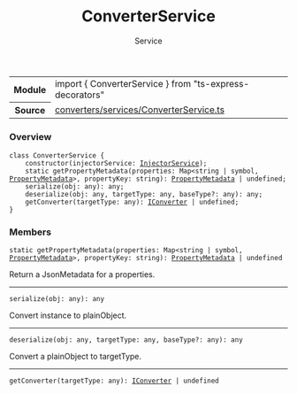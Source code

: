 <header class="symbol-info-header">    <h1 id="converterservice">ConverterService</h1>    <label class="symbol-info-type-label service">Service</label>      </header>
<section class="symbol-info">      <table class="is-full-width">        <tbody>        <tr>          <th>Module</th>          <td>            <div class="lang-typescript">                <span class="token keyword">import</span> { ConverterService }                 <span class="token keyword">from</span>                 <span class="token string">"ts-express-decorators"</span>                            </div>          </td>        </tr>        <tr>          <th>Source</th>          <td>            <a href="https://romakita.github.io/ts-express-decorators/#//blob/v2.4.3/src/converters/services/ConverterService.ts#L0-L0">                converters/services/ConverterService.ts            </a>        </td>        </tr>                </tbody>      </table>    </section>

### Overview

<pre><code class="typescript-lang"><span class="token keyword">class</span> ConverterService <span class="token punctuation">{</span>
    <span class="token keyword">constructor</span><span class="token punctuation">(</span>injectorService<span class="token punctuation">:</span> <a href="#api/common/di/injectorservice"><span class="token">InjectorService</span></a><span class="token punctuation">)</span><span class="token punctuation">;</span>
    <span class="token keyword">static</span> <span class="token function">getPropertyMetadata</span><span class="token punctuation">(</span>properties<span class="token punctuation">:</span> Map<<span class="token keyword">string</span> | symbol<span class="token punctuation">,</span> <a href="#api/common/converters/propertymetadata"><span class="token">PropertyMetadata</span></a>><span class="token punctuation">,</span> propertyKey<span class="token punctuation">:</span> <span class="token keyword">string</span><span class="token punctuation">)</span><span class="token punctuation">:</span> <a href="#api/common/converters/propertymetadata"><span class="token">PropertyMetadata</span></a> | undefined<span class="token punctuation">;</span>
    <span class="token function">serialize</span><span class="token punctuation">(</span>obj<span class="token punctuation">:</span> <span class="token keyword">any</span><span class="token punctuation">)</span><span class="token punctuation">:</span> <span class="token keyword">any</span><span class="token punctuation">;</span>
    <span class="token function">deserialize</span><span class="token punctuation">(</span>obj<span class="token punctuation">:</span> <span class="token keyword">any</span><span class="token punctuation">,</span> targetType<span class="token punctuation">:</span> <span class="token keyword">any</span><span class="token punctuation">,</span> baseType?<span class="token punctuation">:</span> <span class="token keyword">any</span><span class="token punctuation">)</span><span class="token punctuation">:</span> <span class="token keyword">any</span><span class="token punctuation">;</span>
    <span class="token function">getConverter</span><span class="token punctuation">(</span>targetType<span class="token punctuation">:</span> <span class="token keyword">any</span><span class="token punctuation">)</span><span class="token punctuation">:</span> <a href="#api/common/converters/iconverter"><span class="token">IConverter</span></a> | undefined<span class="token punctuation">;</span>
<span class="token punctuation">}</span></code></pre>

### Members

<div class="method-overview"><pre><code class="typescript-lang"><span class="token keyword">static</span> <span class="token function">getPropertyMetadata</span><span class="token punctuation">(</span>properties<span class="token punctuation">:</span> Map<<span class="token keyword">string</span> | symbol<span class="token punctuation">,</span> <a href="#api/common/converters/propertymetadata"><span class="token">PropertyMetadata</span></a>><span class="token punctuation">,</span> propertyKey<span class="token punctuation">:</span> <span class="token keyword">string</span><span class="token punctuation">)</span><span class="token punctuation">:</span> <a href="#api/common/converters/propertymetadata"><span class="token">PropertyMetadata</span></a> | undefined</code></pre></div>
Return a JsonMetadata for a properties.
<hr />
<div class="method-overview"><pre><code class="typescript-lang"><span class="token function">serialize</span><span class="token punctuation">(</span>obj<span class="token punctuation">:</span> <span class="token keyword">any</span><span class="token punctuation">)</span><span class="token punctuation">:</span> <span class="token keyword">any</span></code></pre></div>
Convert instance to plainObject.
<hr />
<div class="method-overview"><pre><code class="typescript-lang"><span class="token function">deserialize</span><span class="token punctuation">(</span>obj<span class="token punctuation">:</span> <span class="token keyword">any</span><span class="token punctuation">,</span> targetType<span class="token punctuation">:</span> <span class="token keyword">any</span><span class="token punctuation">,</span> baseType?<span class="token punctuation">:</span> <span class="token keyword">any</span><span class="token punctuation">)</span><span class="token punctuation">:</span> <span class="token keyword">any</span></code></pre></div>
Convert a plainObject to targetType.
<hr />
<div class="method-overview"><pre><code class="typescript-lang"><span class="token function">getConverter</span><span class="token punctuation">(</span>targetType<span class="token punctuation">:</span> <span class="token keyword">any</span><span class="token punctuation">)</span><span class="token punctuation">:</span> <a href="#api/common/converters/iconverter"><span class="token">IConverter</span></a> | undefined</code></pre></div>
